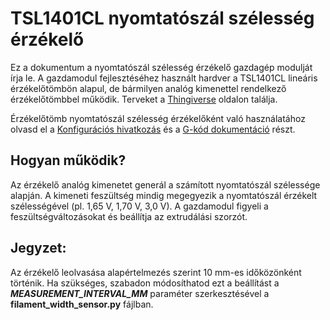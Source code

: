 # TSL1401CL nyomtatószál szélesség érzékelő

Ez a dokumentum a nyomtatószál szélesség érzékelő gazdagép modulját írja le. A gazdamodul fejlesztéséhez használt hardver a TSL1401CL lineáris érzékelőtömbön alapul, de bármilyen analóg kimenettel rendelkező érzékelőtömbbel működik. Terveket a [Thingiverse](https://www.thingiverse.com/search?q=filament%20width%20sensor) oldalon találja.

Érzékelőtömb nyomtatószál szélesség érzékelőként való használatához olvasd el a [Konfigurációs hivatkozás](Config_Reference.md#tsl1401cl_filament_width_sensor) és a [G-kód dokumentáció](G-Codes.md#hall_filament_width_sensor) részt.

## Hogyan működik?

Az érzékelő analóg kimenetet generál a számított nyomtatószál szélessége alapján. A kimeneti feszültség mindig megegyezik a nyomtatószál érzékelt szélességével (pl. 1,65 V, 1,70 V, 3,0 V). A gazdamodul figyeli a feszültségváltozásokat és beállítja az extrudálási szorzót.

## Jegyzet:

Az érzékelő leolvasása alapértelmezés szerint 10 mm-es időközönként történik. Ha szükséges, szabadon módosíthatod ezt a beállítást a ***MEASUREMENT_INTERVAL_MM*** paraméter szerkesztésével a **filament_width_sensor.py** fájlban.

